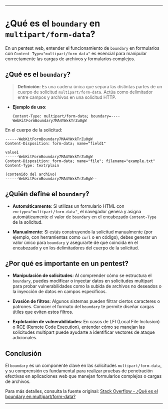 
---

# ¿Qué es el `boundary` en `multipart/form-data`?

En un pentest web, entender el funcionamiento de `boundary` en formularios con `Content-Type="multipart/form-data"` es esencial para manipular correctamente las cargas de archivos y formularios complejos.

## ¿Qué es el `boundary`?

> **Definición**: Es una cadena única que separa las distintas partes de un cuerpo de solicitud `multipart/form-data`. Actúa como delimitador entre campos y archivos en una solicitud HTTP.
  
- **Ejemplo de uso**:
  ```http
  Content-Type: multipart/form-data; boundary=----WebKitFormBoundary7MA4YWxkTrZu0gW
  ```

En el cuerpo de la solicitud:

```
------WebKitFormBoundary7MA4YWxkTrZu0gW
Content-Disposition: form-data; name="field1"

value1
------WebKitFormBoundary7MA4YWxkTrZu0gW
Content-Disposition: form-data; name="file"; filename="example.txt"
Content-Type: text/plain

(contenido del archivo)
------WebKitFormBoundary7MA4YWxkTrZu0gW--
```

## ¿Quién define el `boundary`?

- **Automáticamente**: Si utilizas un formulario HTML con `enctype="multipart/form-data"`, el navegador genera y asigna automáticamente el valor de `boundary` en el encabezado `Content-Type` de la solicitud.
    
- **Manualmente**: Si estás construyendo la solicitud manualmente (por ejemplo, con herramientas como `curl` o en código), debes generar un valor único para `boundary` y asegurarte de que coincida en el encabezado y en los delimitadores del cuerpo de la solicitud.
    

## ¿Por qué es importante en un pentest?

- **Manipulación de solicitudes**: Al comprender cómo se estructura el `boundary`, puedes modificar o inyectar datos en solicitudes multipart para probar vulnerabilidades como la subida de archivos no deseados o la inyección de datos en campos específicos.
    
- **Evasión de filtros**: Algunos sistemas pueden filtrar ciertos caracteres o patrones. Conocer el formato del `boundary` te permite diseñar cargas útiles que eviten estos filtros.
    
- **Explotación de vulnerabilidades**: En casos de LFI (Local File Inclusion) o RCE (Remote Code Execution), entender cómo se manejan las solicitudes multipart puede ayudarte a identificar vectores de ataque adicionales.
    

## Conclusión

El `boundary` es un componente clave en las solicitudes `multipart/form-data`, y su comprensión es fundamental para realizar pruebas de penetración efectivas en aplicaciones web que manejan formularios complejos o cargas de archivos.

Para más detalles, consulta la fuente original: [Stack Overflow - ¿Qué es el boundary en multipart/form-data?](https://stackoverflow.com/questions/3508338/what-is-the-boundary-in-multipart-form-data)

---
